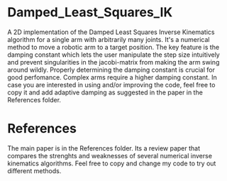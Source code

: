 # Damped_Least_Squares_IK
A 2D implementation of the Damped Least Squares Inverse Kinematics algorithm for a single arm with arbitrarily many joints. It's a numerical method to move a robotic arm to a target position. The key feature is the damping constant which lets the user manipulate the step size intuitively and prevent singularities in the jacobi-matrix from making the arm swing around wildly. Properly determining the damping constant is crucial for good perfomance. Complex arms require a higher damping constant. In case you are interested in using and/or improving the code, feel free to copy it and add adaptive damping as suggested in the paper in the References folder.


# References
The main paper is in the References folder. Its a review paper that compares the strenghts and weaknesses of several numerical inverse kinematics algorithms. Feel free to copy and change my code to try out different methods.
